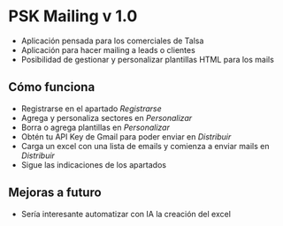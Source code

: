 # PSK Mailing v 1.0
- Aplicación pensada para los comerciales de Talsa
- Aplicación para hacer mailing a leads o clientes
- Posibilidad de gestionar y personalizar plantillas HTML para los mails


## Cómo funciona
- Registrarse en el apartado *Registrarse*
- Agrega y personaliza sectores en *Personalizar*
- Borra o agrega plantillas en *Personalizar*
- Obtén tu API Key de Gmail para poder enviar en *Distribuir*
- Carga un excel con una lista de emails y comienza a enviar mails en *Distribuir*
- Sigue las indicaciones de los apartados

## Mejoras a futuro
- Sería interesante automatizar con IA la creación del excel



